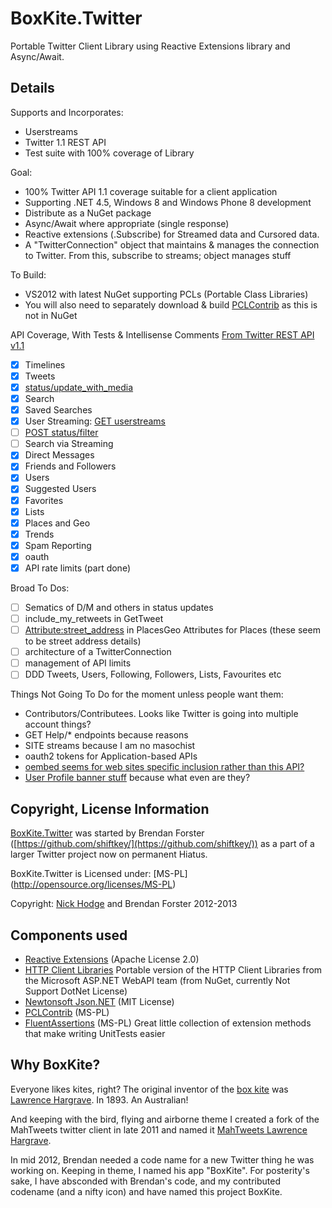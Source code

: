 BoxKite.Twitter
===============

Portable Twitter Client Library using Reactive Extensions library and Async/Await.

Details
-------

Supports and Incorporates:
* Userstreams
* Twitter 1.1 REST API
* Test suite with 100% coverage of Library

Goal:
* 100% Twitter API 1.1 coverage suitable for a client application
* Supporting .NET 4.5, Windows 8 and Windows Phone 8 development
* Distribute as a NuGet package
* Async/Await where appropriate (single response)
* Reactive extensions (.Subscribe) for Streamed data and Cursored data.
* A "TwitterConnection" object that maintains & manages the connection to Twitter. From this, subscribe to streams; object manages stuff

To Build:
* VS2012 with latest NuGet supporting PCLs (Portable Class Libraries)
* You will also need to separately download & build [PCLContrib](http://pclcontrib.codeplex.com/) as this is not in NuGet

API Coverage, With Tests & Intellisense Comments
[From Twitter REST API v1.1](https://dev.twitter.com/docs/api/1.1)
- [x] Timelines
- [x] Tweets 
- [x] [status/update_with_media](https://dev.twitter.com/docs/api/1.1/post/statuses/update_with_media)
- [x] Search
- [x] Saved Searches
- [x] User Streaming: [GET userstreams](https://dev.twitter.com/docs/streaming-apis/streams/user) 
- [ ] [POST status/filter](https://dev.twitter.com/docs/api/1.1/post/statuses/filter)
- [ ] Search via Streaming
- [x] Direct Messages
- [x] Friends and Followers
- [x] Users
- [x] Suggested Users
- [x] Favorites
- [x] Lists
- [x] Places and Geo
- [x] Trends
- [x] Spam Reporting
- [x] oauth
- [x] API rate limits (part done)

Broad To Dos:
- [ ] Sematics of D/M and others in status updates
- [ ] include_my_retweets in GetTweet
- [ ] [Attribute:street_address](https://dev.twitter.com/docs/api/1.1/get/geo/search) in PlacesGeo Attributes for Places (these seem to be street address details)
- [ ] architecture of a TwitterConnection
- [ ] management of API limits
- [ ] DDD Tweets, Users, Following, Followers, Lists, Favourites etc

Things Not Going To Do for the moment unless people want them:
- Contributors/Contributees. Looks like Twitter is going into multiple account things?
- GET Help/* endpoints because reasons
- SITE streams because I am no masochist 
- oauth2 tokens for Application-based APIs
- [oembed seems for web sites specific inclusion rather than this API?](https://dev.twitter.com/docs/api/1.1/get/statuses/oembed)
- [User Profile banner stuff](https://dev.twitter.com/docs/api/1.1/post/account/update_profile_banner) because what even are they? 

Copyright, License Information
------------------------------

[BoxKite.Twitter](https://github.com/shiftkey/BoxKite.Twitter) was started by Brendan Forster ([https://github.com/shiftkey/](https://github.com/shiftkey/)) as a part of a larger Twitter project now on permanent Hiatus.

BoxKite.Twitter is Licensed under: 
[MS-PL] (http://opensource.org/licenses/MS-PL)

Copyright: 
[Nick Hodge](mailto:hodgenick@gmail.com) and Brendan Forster 2012-2013

Components used
--------------------
* [Reactive Extensions](https://rx.codeplex.com/) (Apache License 2.0)
* [HTTP Client Libraries](http://nuget.org/packages/Microsoft.Net.Http/2.1.3-beta) Portable version of the HTTP Client Libraries from the Microsoft ASP.NET WebAPI team (from NuGet, currently Not Support DotNet License)
* [Newtonsoft Json.NET](http://json.net) (MIT License)
* [PCLContrib](http://pclcontrib.codeplex.com/) (MS-PL)
* [FluentAssertions](http://fluentassertions.codeplex.com/) (MS-PL) Great little collection of extension methods that make writing UnitTests easier

Why BoxKite?
------------

Everyone likes kites, right? The original inventor of the [box kite](http://en.wikipedia.org/wiki/Box_kite) was [Lawrence Hargrave](http://en.wikipedia.org/wiki/Lawrence_Hargrave). In 1893. An Australian!

And keeping with the bird, flying and airborne theme I created a fork of the MahTweets twitter client in late 2011 and named it [MahTweets Lawrence Hargrave](https://github.com/nickhodge/MahTweets.LawrenceHargrave).

In mid 2012, Brendan needed a code name for a new Twitter thing he was working on. Keeping in theme, I named his app "BoxKite". For posterity's sake, I have absconded with Brendan's code, and my contributed codename (and a nifty icon) and have named this project BoxKite.
